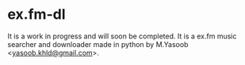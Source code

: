 ex.fm-dl
========

It is a work in progress and will soon be completed. It is a ex.fm music searcher and downloader made in python by M.Yasoob &lt;yasoob.khld@gmail.com>.
